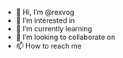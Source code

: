 - 👋 Hi, I’m @rexvog 
- 👀 I’m interested in
- 🌱 I’m currently learning 
- 💞️ I’m looking to collaborate on 
- 📫 How to reach me 

<!---
rexvog/rexvog is a ✨ special ✨ repository because its `README.md` (this file) appears on your GitHub profile.
You can click the Preview link to take a look at your changes.
--->
